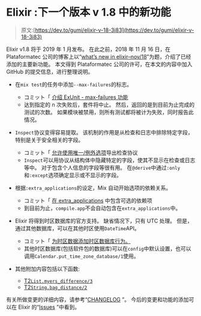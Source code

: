 # Elixir :下一个版本 v 1.8 中的新功能

> 原文:[https://dev.to/gumi/elixir-v-18-3i83](https://dev.to/gumi/elixir-v-18-3i83)

Elixir v1.8 将于 2019 年 1 月发布。 在此之前，2018 年 11 月 16 日，在 Plataformatec 公司的博客上以“[what’s new in elixir–nov/18](http://blog.plataformatec.com.br/2018/11/whats-new-in-elixir-nov-18/)”为题，介绍了已经添加的主要新功能。 本文得到 Plataformatec 公司的许可，在本文的内容中加入 GitHub 的提交信息，进行整理说明。

*   在`mix test`的任务中添加`--max-failures`的标志。

    *   コミット「 [介绍 ExUnit - max-failures 功能](https://github.com/elixir-lang/elixir/commit/8c373044dcde1654670d8da10448e4b8fecf0b93)
    *   达到指定的 n 次失败后，套件将中止。 然后，返回的是到目前为止完成的测试的次数。 如果模块被禁用，则所有测试都将被计为失败，同时报告此情况。
*   `Inspect`协议变得容易提取。 该机制的作用是从检查和日志中排除特定字段，特别是关于安全相关的字段。

    *   コミット「 [允许使用唯一/例外选项](https://github.com/elixir-lang/elixir/commit/10ceadb448ba6a913f3070c3cc51c9c7be1f280b)导出检查协议
    *   `Inspect`可以用协议从结构体中隐藏特定的字段，使其不显示在检查或日志等中。 对于包含个人信息的字段等很有用。 在`@derive`中通过`:only`和`:except`选项确定显示或不显示的字段。
*   根据`:extra_applications`的设定，Mix 自动开始选项的依赖关系。

    *   コミット「 [在 extra_applications](https://github.com/elixir-lang/elixir/commit/53ebafb8a4bc2fe73caefd24b49c95cc2943a340) 中包含可选的依赖项
    *   到目前为止，`compile.app`不会自动包含在`extra_applications`中。
*   Elixir 将得到时区数据库的官方支持。 缺省情况下，只有 UTC 处理。 但是，通过其他数据库，可以在其他时区使用`DateTime`API。

    *   コミット「 [为时区数据添加时区数据库行为。](https://github.com/elixir-lang/elixir/commit/b8b1a4ba8af8256567f00e6d9f7fa056881a8ec1)
    *   其他时区数据库(包括软件包的数据库)可以在`config`中默认设置，也可以调用`Calendar.put_time_zone_database/1`使用。
*   其他附加内容包括以下函数:

    *   [T2`List.myers_difference/3`](https://github.com/elixir-lang/elixir/commit/2d7bd055ed0f8ee9fdb130bbd969033b705b4943)
    *   [T2`String.bag_distance/2`](https://github.com/elixir-lang/elixir/commit/76c144aa26301018b39a7b4d70be226034faac43)

有关所做变更的详细内容，请参考“[CHANGELOG](https://github.com/elixir-lang/elixir/blob/master/CHANGELOG.md) ”。 今后的变更和功能的添加可以在 Elixir 的“[Issues](https://github.com/elixir-lang/elixir/issues) ”中看到。